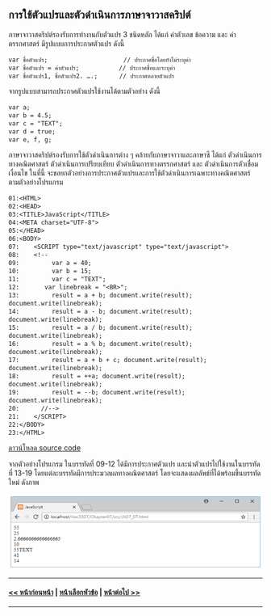 ## การใช้ตัวแปรและตัวดำเนินการภาษาจาวาสคริปต์
	
ภาษาจาวาสคริปต์รองรับการทำงานกับตัวแปร 3 ชนิดหลัก ได้แก่ ค่าตัวเลข ข้อความ และ ค่าตรรกศาสตร์ มีรูปแบบการประกาศตัวแปร ดังนี้

```
var ชื่อตัวแปร;                     // ประกาศชื่อโดยยังไม่ระบุค่า
var ชื่อตัวแปร = ค่าตัวแปร;           // ประกาศชื่อและระบุค่า
var ชื่อตัวแปร1, ชื่อตัวแปร2. ….;      // ประกาศหลายตัวแปร
```

จากรูปแบบสามารถประกาศตัวแปรใช้งานได้ตามตัวอย่าง ดังนี้

```
var a;
var b = 4.5;
var c = "TEXT";
var d = true;
var e, f, g;
```

ภาษาจาวาสคริปต์รองรับการใช้ตัวดำเนินการต่าง ๆ คล้ายกับภาษาจาวาและภาษาซี  ได้แก่ ตัวดำเนินการทางคณิตศาสตร์ ตัวดำเนินการเปรียบเทียบ ตัวดำเนินการทางตรรกศาสตร์ และ ตัวดำเนินการตัวเชื่อมเงื่อนไข ในที่นี้ จะขอยกตัวอย่างการประกาศตัวแปรและการใช้ตัวดำเนินการเฉพาะทางคณิตศาสตร์ ตามตัวอย่างโปรแกรม

```
01:<HTML>
02:<HEAD>
03:<TITLE>JavaScript</TITLE>
04:<META charset="UTF-8">
05:</HEAD>
06:<BODY>
07:	   <SCRIPT type="text/javascript" type="text/javascript">
08:	   <!--
09:	        var a = 40;
10:	        var b = 15;
11:	        var c = "TEXT";
12:	      var linebreak = "<BR>";
13:	        result = a + b; document.write(result); document.write(linebreak);
14:	        result = a - b; document.write(result); document.write(linebreak);
15:	        result = a / b; document.write(result); document.write(linebreak);
16:	        result = a % b; document.write(result); document.write(linebreak);
17:	        result = a + b + c; document.write(result); document.write(linebreak);
18:	        result = ++a; document.write(result); document.write(linebreak);
19:	        result = --b; document.write(result); document.write(linebreak);
20:	     //-->
21:	   </SCRIPT>
22:</BODY>
23:</HTML>
```

[ดาวน์โหลด source code](src/ch07_02.html)

จากตัวอย่างโปรแกรม ในบรรทัดที่ 09-12 ได้มีการประกาศตัวแปร และนำตัวแปรไปใช้งานในบรรทัดที่ 13-19 โดยแต่ละบรรทัดมีการประมวลผลทางคณิตศาสตร์ โดยจะแสดงผลลัพธ์ที่ได้พร้อมขึ้นบรรทัดใหม่ ดังภาพ

<img src=img/0702.png>

---
#### [<< หน้าก่อนหน้า](0702.md) | [หน้าเลือกหัวข้อ](README.md) | [หน้าต่อไป >>](0704.md)
---
